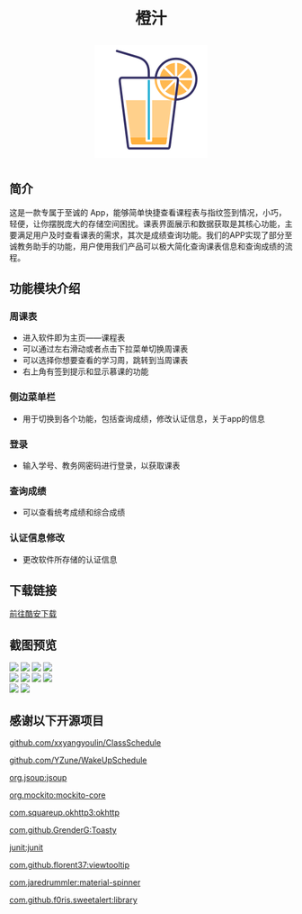 <div align=center><h1 style="width:100%;text-align:center">橙汁</h1></div>

<div align=center><img style="display:black;margin:10px auto;"            src="https://raw.githubusercontent.com/aaronlinv/JuiceTimetable/dev/img/juice_icon.png" align="middle" /></div>


## 简介

这是一款专属于至诚的 App，能够简单快捷查看课程表与指纹签到情况，小巧，轻便，让你摆脱庞大的存储空间困扰。课表界面展示和数据获取是其核心功能，主要满足用户及时查看课表的需求，其次是成绩查询功能。我们的APP实现了部分至诚教务助手的功能，用户使用我们产品可以极大简化查询课表信息和查询成绩的流程。


## 功能模块介绍

### 周课表 

- 进入软件即为主页——课程表
- 可以通过左右滑动或者点击下拉菜单切换周课表
- 可以选择你想要查看的学习周，跳转到当周课表
- 右上角有签到提示和显示慕课的功能

### 侧边菜单栏 

- 用于切换到各个功能，包括查询成绩，修改认证信息，关于app的信息

### 登录

- 输入学号、教务网密码进行登录，以获取课表

### 查询成绩

- 可以查看统考成绩和综合成绩

### 认证信息修改 

- 更改软件所存储的认证信息

## 下载链接
<a href="https://www.coolapk.com/apk/265263">前往酷安下载</a>

## 截图预览
<img src="https://raw.githubusercontent.com/wangyuxiang123/JuiceTimetable/dev/img/02.jpg" width="200" />  <img src="https://raw.githubusercontent.com/wangyuxiang123/JuiceTimetable/dev/img/03.jpg" width="200" /> 
<img src="https://raw.githubusercontent.com/wangyuxiang123/JuiceTimetable/dev/img/04.jpg" width="200" />  <img src="https://raw.githubusercontent.com/wangyuxiang123/JuiceTimetable/dev/img/05.jpg" width="200" />  
<img src="https://raw.githubusercontent.com/wangyuxiang123/JuiceTimetable/dev/img/08.jpg" width="200"  /> <img	src="https://raw.githubusercontent.com/wangyuxiang123/JuiceTimetable/dev/img/01.jpg" width="200" /> 
<img src="https://raw.githubusercontent.com/wangyuxiang123/JuiceTimetable/dev/img/07.png" width="200" />  <img src="https://raw.githubusercontent.com/wangyuxiang123/JuiceTimetable/dev/img/10.png" width="200" />  
<img src="https://raw.githubusercontent.com/wangyuxiang123/JuiceTimetable/dev/img/06.jpg" width="200" /> <img src="https://raw.githubusercontent.com/wangyuxiang123/JuiceTimetable/dev/img/09.jpg" width="200" />  





## 感谢以下开源项目

<a href="https://github.com/xxyangyoulin/ClassSchedule">github.com/xxyangyoulin/ClassSchedule</a>

<a href="https://github.com/YZune/WakeUpSchedule">github.com/YZune/WakeUpSchedule</a>

<a href="https://jsoup.org/download">org.jsoup:jsoup</a>

<a href="https://site.mockito.org/">org.mockito:mockito-core</a>

<a href="https://square.github.io/okhttp/">com.squareup.okhttp3:okhttp</a>

<a href="https://github.com/GrenderG/Toasty">com.github.GrenderG:Toasty</a>

<a href="https://github.com/junit-team">junit:junit</a>

<a href="https://github.com/florent37/viewtooltip">com.github.florent37:viewtooltip</a>

<a href="https://github.com/jaredrummler/MaterialSpinner">com.jaredrummler:material-spinner</a>

<a href="https://github.com/F0RIS/sweet-alert-dialog">com.github.f0ris.sweetalert:library</a>